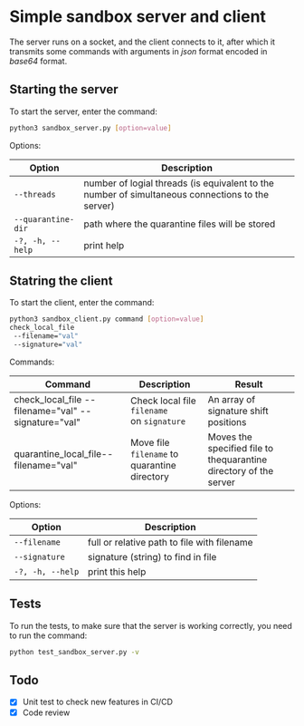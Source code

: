 # Simple sandbox server and client

The server runs on a socket, and the client connects to it, after which it transmits some commands with arguments in *json* format encoded in *base64* format.

## Starting the server

To start the server, enter the command:

```bash
python3 sandbox_server.py [option=value]
```

Options:

| Option               | Description                                                                                      |
| -------------------- | ------------------------------------------------------------------------------------------------ |
| `--threads`        | number of logial threads (is equivalent to the number of simultaneous connections to the server) |
| `--quarantine-dir` | path where the quarantine files will be stored                                                   |
| `-?, -h, --help`   | print help                                                                                       |

## Statring the client

To start the client, enter the command:

```bash
python3 sandbox_client.py command [option=value]
check_local_file
 --filename="val"
 --signature="val"
```

Commands:

| Command                                               | Description                                     | Result                                                            |
| ----------------------------------------------------- | ----------------------------------------------- | ----------------------------------------------------------------- |
| check_local_file --filename="val" --signature="val" | Check local file `filename` on `signature` | An array of signature shift positions                             |
| quarantine_local_file--filename="val"                 | Move file `filename` to quarantine directory | Moves the specified file to thequarantine directory of the server |

Options:

| Option             | Description                                 |
| ------------------ | ------------------------------------------- |
| `--filename`     | full or relative path to file with filename |
| `--signature`    | signature (string) to find in file          |
| `-?, -h, --help` | print this help                             |

## Tests

To run the tests, to make sure that the server is working correctly, you need to run the command:

```bash
python test_sandbox_server.py -v
```

## Todo

- [X] Unit test to check new features in CI/CD
- [X] Code review
